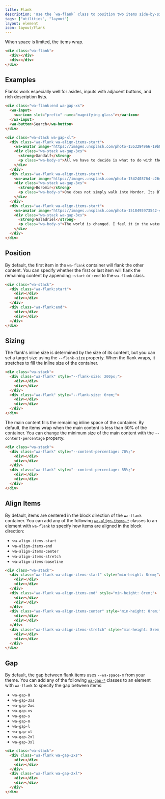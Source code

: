 ```yaml
---
title: Flank
description: 'Use the `wa-flank` class to position two items side-by-side, with one item positioned alongside, or _flanking_, content that stretches to fill the available space.'
tags: ["utilities", "layout"]
layout: element
icon: layout/flank
---
```


<style>
  :is(.wa-flank, .wa-grid, .wa-stack) > [class*='wa-flank']:has(div:empty) {
    border: var(--wa-border-width-s) dashed var(--wa-color-neutral-border-normal);
    border-radius: var(--wa-border-radius-l);
    padding: var(--wa-space-s);
  }

  [class*='wa-flank'] div:empty {
    background-color: var(--wa-color-indigo-60);
    border-radius: var(--wa-border-radius-m);
    min-block-size: 4rem;
    min-inline-size: 4rem;
  }
</style>

When space is limited, the items wrap.

```html {.example}
<div class="wa-flank">
  <div></div>
  <div></div>
</div>
```

## Examples

Flanks work especially well for asides, inputs with adjacent buttons, and rich description lists.

```html {.example}
<div class="wa-flank:end wa-gap-xs">
  <wa-input>
    <wa-icon slot="prefix" name="magnifying-glass"></wa-icon>
  </wa-input>
  <wa-button>Search</wa-button>
</div>
```

```html {.example}
<div class="wa-stack wa-gap-xl">
  <div class="wa-flank wa-align-items-start">
    <wa-avatar image="https://images.unsplash.com/photo-1553284966-19b8815c7817?q=20" label="Gandalf's avatar"></wa-avatar>
    <div class="wa-stack wa-gap-3xs">
      <strong>Gandalf</strong>
      <p class="wa-body-s">All we have to decide is what to do with the time that is given to us. There are other forces at work in this world, Frodo, besides the will of evil.</p>
    </div>
  </div>
  <div class="wa-flank wa-align-items-start">
    <wa-avatar image="https://images.unsplash.com/photo-1542403764-c26462c4697e?q=20" label="Boromir's avatar"></wa-avatar>
    <div class="wa-stack wa-gap-3xs">
      <strong>Boromir</strong>
      <p class="wa-body-s">One does not simply walk into Mordor. Its Black Gates are guarded by more than just Orcs. There is evil there that does not sleep, and the Great Eye is ever watchful.</p>
    </div>
  </div>
  <div class="wa-flank wa-align-items-start">
    <wa-avatar image="https://images.unsplash.com/photo-1518495973542-4542c06a5843?q=20" label="Galadriel's avatar"></wa-avatar>
    <div class="wa-stack wa-gap-3xs">
      <strong>Galadriel</strong>
      <p class="wa-body-s">The world is changed. I feel it in the water. I feel it in the earth. I smell it in the air. Much that once was is lost, for none now live who remember it.</p>
    </div>
  </div>
</div>
```

## Position

By default, the first item in the `wa-flank` container will flank the other content. You can specify whether the first or last item will flank the remaining content by appending `:start` or `:end` to the `wa-flank` class.

```html {.example}
<div class="wa-stack">
  <div class="wa-flank:start">
    <div></div>
    <div></div>
  </div>
  <div class="wa-flank:end">
    <div></div>
    <div></div>
  </div>
</div>
```

## Sizing

The flank's inline size is determined by the size of its content, but you can set a target size using the `--flank-size` property. When the flank wraps, it stretches to fill the inline size of the container.

```html {.example}
<div class="wa-stack">
  <div class="wa-flank" style="--flank-size: 200px;">
    <div></div>
    <div></div>
  </div>
  <div class="wa-flank" style="--flank-size: 6rem;">
    <div></div>
    <div></div>
  </div>
</div>
```

The main content fills the remaining inline space of the container. By default, the items wrap when the main content is less than 50% of the container. You can change the minimum size of the main content with the `--content-percentage` property.

```html {.example}
<div class="wa-stack">
  <div class="wa-flank" style="--content-percentage: 70%;">
    <div></div>
    <div></div>
  </div>
  <div class="wa-flank" style="--content-percentage: 85%;">
    <div></div>
    <div></div>
  </div>
</div>
```

## Align Items

By default, items are centered in the block direction of the `wa-flank` container. You can add any of the following [`wa-align-items-*`](/docs/style-utilities/align-items) classes to an element with `wa-flank` to specify how items are aligned in the block direction:
- `wa-align-items-start`
- `wa-align-items-end`
- `wa-align-items-center`
- `wa-align-items-stretch`
- `wa-align-items-baseline`

```html {.example}
<div class="wa-stack">
  <div class="wa-flank wa-align-items-start" style="min-height: 8rem;">
    <div></div>
    <div></div>
  </div>
  <div class="wa-flank wa-align-items-end" style="min-height: 8rem;">
    <div></div>
    <div></div>
  </div>
  <div class="wa-flank wa-align-items-center" style="min-height: 8rem;">
    <div></div>
    <div></div>
  </div>
  <div class="wa-flank wa-align-items-stretch" style="min-height: 8rem;">
    <div></div>
    <div></div>
  </div>
</div>
```

## Gap

By default, the gap between flank items uses `--wa-space-m` from your theme. You can add any of the following [`wa-gap-*`](/docs/style-utilities/gap) classes to an element with `wa-flank` to specify the gap between items:
- `wa-gap-0`
- `wa-gap-3xs`
- `wa-gap-2xs`
- `wa-gap-xs`
- `wa-gap-s`
- `wa-gap-m`
- `wa-gap-l`
- `wa-gap-xl`
- `wa-gap-2xl`
- `wa-gap-3xl`

```html {.example}
<div class="wa-stack">
  <div class="wa-flank wa-gap-2xs">
    <div></div>
    <div></div>
  </div>
  <div class="wa-flank wa-gap-2xl">
    <div></div>
    <div></div>
  </div>
</div>
```
